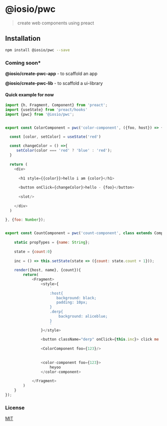 # @iosio/pwc

> create web components using preact

## Installation 
```sh
npm install @iosio/pwc --save
```
### Coming soon*
**@iosio/create-pwc-app** - to scaffold an app

**@iosio/create-pwc-lib** - to scaffold a ui-library

#### Quick example for now

```js
import {h, Fragment, Component} from 'preact';
import {useState} from 'preact/hooks'
import {pwc} from '@iosio/pwc';


export const ColorComponent = pwc('color-component', ({foo, host}) => {

  const [color, setColor] = useState('red')
  
  const changeColor = () =>{
     setColor(color === 'red' ? 'blue' : 'red');
  }
  
  return (
    <div>
    
      <h1 style={{color}}>hello i am {color}</h1>
      
      <button onClick={changeColor}>hello - {foo}</button>
      
      <slot/>
      
    </div>
  )
  
}, {foo: Number});


export const CountComponent = pwc('count-component', class extends Component{
    
    static propTypes = {name: String};
    
    state = {count:0}
    
    inc = () => this.setState(state => ({count: state.count + 1}));
    
    render({host, name}, {count}){
        return(
            <Fragment>
                <style>{
                    `
                    :host{
                       background: black;
                       padding: 10px;
                    }
                    .derp{
                        background: aliceblue;
                    }
                    `
                }</style>
            
                <button className="derp" onClick={this.inc}> click me : {count}</button>
                
                <ColorComponent foo={123}/>
                
                
                <color-component foo={123}>
                    heyoo
                </color-component>
          
            </Fragment>
        )
    }
});


```
### License

[MIT]

[MIT]: https://choosealicense.com/licenses/mit/
